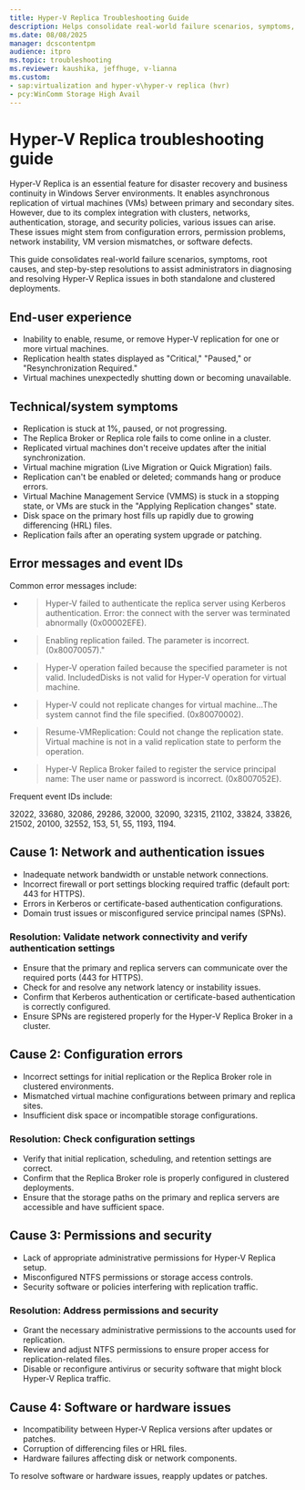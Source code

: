 ```yaml
---
title: Hyper-V Replica Troubleshooting Guide
description: Helps consolidate real-world failure scenarios, symptoms, root causes, and step-by-step resolutions to assist administrators in diagnosing and resolving Hyper-V Replica issues in both standalone and clustered deployments.
ms.date: 08/08/2025
manager: dcscontentpm
audience: itpro
ms.topic: troubleshooting
ms.reviewer: kaushika, jeffhuge, v-lianna
ms.custom:
- sap:virtualization and hyper-v\hyper-v replica (hvr)
- pcy:WinComm Storage High Avail
---
```

# Hyper-V Replica troubleshooting guide

Hyper-V Replica is an essential feature for disaster recovery and business continuity in Windows Server environments. It enables asynchronous replication of virtual machines (VMs) between primary and secondary sites. However, due to its complex integration with clusters, networks, authentication, storage, and security policies, various issues can arise. These issues might stem from configuration errors, permission problems, network instability, VM version mismatches, or software defects.

This guide consolidates real-world failure scenarios, symptoms, root causes, and step-by-step resolutions to assist administrators in diagnosing and resolving Hyper-V Replica issues in both standalone and clustered deployments.

## End-user experience

- Inability to enable, resume, or remove Hyper-V replication for one or more virtual machines.
- Replication health states displayed as "Critical," "Paused," or "Resynchronization Required."
- Virtual machines unexpectedly shutting down or becoming unavailable.

## Technical/system symptoms

- Replication is stuck at 1%, paused, or not progressing.
- The Replica Broker or Replica role fails to come online in a cluster.
- Replicated virtual machines don't receive updates after the initial synchronization.
- Virtual machine migration (Live Migration or Quick Migration) fails.
- Replication can't be enabled or deleted; commands hang or produce errors.
- Virtual Machine Management Service (VMMS) is stuck in a stopping state, or VMs are stuck in the "Applying Replication changes" state.
- Disk space on the primary host fills up rapidly due to growing differencing (HRL) files.
- Replication fails after an operating system upgrade or patching.

## Error messages and event IDs

Common error messages include:

- > Hyper-V failed to authenticate the replica server using Kerberos authentication. Error: the connect with the server was terminated abnormally (0x00002EFE).
- > Enabling replication failed. The parameter is incorrect. (0x80070057)."
- > Hyper-V operation failed because the specified parameter is not valid. IncludedDisks is not valid for Hyper-V operation for virtual machine.
- > Hyper-V could not replicate changes for virtual machine…The system cannot find the file specified. (0x80070002).
- > Resume-VMReplication: Could not change the replication state. Virtual machine is not in a valid replication state to perform the operation.
- > Hyper-V Replica Broker failed to register the service principal name: The user name or password is incorrect. (0x8007052E).

Frequent event IDs include:

32022, 33680, 32086, 29286, 32000, 32090, 32315, 21102, 33824, 33826, 21502, 20100, 32552, 153, 51, 55, 1193, 1194.

## Cause 1: Network and authentication issues

- Inadequate network bandwidth or unstable network connections.
- Incorrect firewall or port settings blocking required traffic (default port: 443 for HTTPS).
- Errors in Kerberos or certificate-based authentication configurations.
- Domain trust issues or misconfigured service principal names (SPNs).

### Resolution: Validate network connectivity and verify authentication settings

- Ensure that the primary and replica servers can communicate over the required ports (443 for HTTPS).
- Check for and resolve any network latency or instability issues.
- Confirm that Kerberos authentication or certificate-based authentication is correctly configured.
- Ensure SPNs are registered properly for the Hyper-V Replica Broker in a cluster.

## Cause 2: Configuration errors

- Incorrect settings for initial replication or the Replica Broker role in clustered environments.
- Mismatched virtual machine configurations between primary and replica sites.
- Insufficient disk space or incompatible storage configurations.

### Resolution: Check configuration settings

- Verify that initial replication, scheduling, and retention settings are correct.
- Confirm that the Replica Broker role is properly configured in clustered deployments.
- Ensure that the storage paths on the primary and replica servers are accessible and have sufficient space.

## Cause 3: Permissions and security

- Lack of appropriate administrative permissions for Hyper-V Replica setup.
- Misconfigured NTFS permissions or storage access controls.
- Security software or policies interfering with replication traffic.

### Resolution: Address permissions and security

- Grant the necessary administrative permissions to the accounts used for replication.
- Review and adjust NTFS permissions to ensure proper access for replication-related files.
- Disable or reconfigure antivirus or security software that might block Hyper-V Replica traffic.

## Cause 4: Software or hardware issues

- Incompatibility between Hyper-V Replica versions after updates or patches.
- Corruption of differencing files or HRL files.
- Hardware failures affecting disk or network components.

To resolve software or hardware issues, reapply updates or patches.
